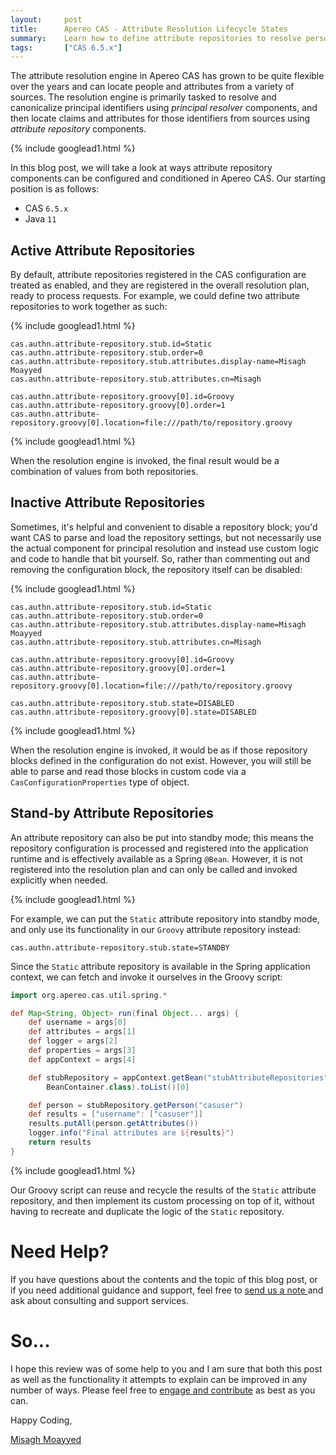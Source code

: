 ```yaml
---
layout:     post
title:      Apereo CAS - Attribute Resolution Lifecycle States
summary:    Learn how to define attribute repositories to resolve person attributes, on-demand or conditionally, by taking advantage of repository and resolver lifecycle states to enable, disable the resolution engine, or put it in standby mode.
tags:       ["CAS 6.5.x"]
---
```


The attribute resolution engine in Apereo CAS has grown to be quite flexible over the years and can locate people and attributes from a variety of sources. The resolution engine is primarily tasked to resolve and canonicalize principal identifiers using *principal resolver* components, and then locate claims and attributes for those identifiers from sources using *attribute repository* components.

{% include googlead1.html  %}

In this blog post, we will take a look at ways attribute repository components can be configured and conditioned in Apereo CAS. Our starting position is as follows:

- CAS `6.5.x`
- Java `11`

## Active Attribute Repositories

By default, attribute repositories registered in the CAS configuration are treated as enabled, and they are registered in the overall resolution plan, ready to process requests. For example, we could define two attribute repositories to work together as such:

{% include googlead1.html  %}

```
cas.authn.attribute-repository.stub.id=Static
cas.authn.attribute-repository.stub.order=0
cas.authn.attribute-repository.stub.attributes.display-name=Misagh Moayyed
cas.authn.attribute-repository.stub.attributes.cn=Misagh

cas.authn.attribute-repository.groovy[0].id=Groovy
cas.authn.attribute-repository.groovy[0].order=1
cas.authn.attribute-repository.groovy[0].location=file:///path/to/repository.groovy
```

{% include googlead1.html  %}

When the resolution engine is invoked, the final result would be a combination of values from both repositories.

## Inactive Attribute Repositories

Sometimes, it's helpful and convenient to disable a repository block; you'd want CAS to parse and load the repository settings, but not necessarily use the actual component for principal resolution and instead use custom logic and code to handle that bit yourself. So, rather than commenting out and removing the configuration block, the repository itself can be disabled:

{% include googlead1.html  %}

```
cas.authn.attribute-repository.stub.id=Static
cas.authn.attribute-repository.stub.order=0
cas.authn.attribute-repository.stub.attributes.display-name=Misagh Moayyed
cas.authn.attribute-repository.stub.attributes.cn=Misagh

cas.authn.attribute-repository.groovy[0].id=Groovy
cas.authn.attribute-repository.groovy[0].order=1
cas.authn.attribute-repository.groovy[0].location=file:///path/to/repository.groovy

cas.authn.attribute-repository.stub.state=DISABLED
cas.authn.attribute-repository.groovy[0].state=DISABLED
```
{% include googlead1.html  %}

When the resolution engine is invoked, it would be as if those repository blocks defined in the configuration do not exist. However, you will still be able to parse and read those blocks in custom code via a `CasConfigurationProperties` type of object.

## Stand-by Attribute Repositories

An attribute repository can also be put into standby mode; this means the repository configuration is processed and registered into the application runtime and is effectively available as a Spring `@Bean`. However, it is not registered into the resolution plan and can only be called and invoked explicitly when needed. 

{% include googlead1.html  %}

For example, we can put the `Static` attribute repository into standby mode, and only use its functionality in our `Groovy` attribute repository instead:

```properties
cas.authn.attribute-repository.stub.state=STANDBY
```

Since the `Static` attribute repository is available in the Spring application context, we can fetch and invoke it ourselves in the Groovy script:

```groovy
import org.apereo.cas.util.spring.*

def Map<String, Object> run(final Object... args) {
    def username = args[0]
    def attributes = args[1]
    def logger = args[2]
    def properties = args[3]
    def appContext = args[4]

    def stubRepository = appContext.getBean("stubAttributeRepositories", 
        BeanContainer.class).toList()[0]

    def person = stubRepository.getPerson("casuser")
    def results = ["username": ["casuser"]]
    results.putAll(person.getAttributes())
    logger.info("Final attributes are ${results}")
    return results
}
```

{% include googlead1.html  %}

Our Groovy script can reuse and recycle the results of the `Static` attribute repository, and then implement its custom processing on top of it, without having to recreate and duplicate the logic of the `Static` repository.

# Need Help?

If you have questions about the contents and the topic of this blog post, or if you need additional guidance and support, feel free to [send us a note ](/#contact-section-header) and ask about consulting and support services.

# So...

I hope this review was of some help to you and I am sure that both this post as well as the functionality it attempts to explain can be improved in any number of ways. Please feel free to [engage and contribute][contribguide] as best as you can.

Happy Coding,

[Misagh Moayyed](https://fawnoos.com)

[contribguide]: https://apereo.github.io/cas/developer/Contributor-Guidelines.html